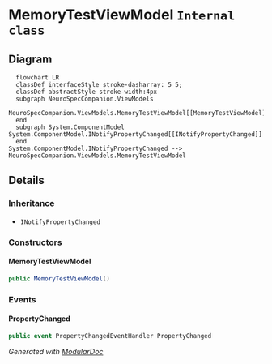 # MemoryTestViewModel `Internal class`

## Diagram
```mermaid
  flowchart LR
  classDef interfaceStyle stroke-dasharray: 5 5;
  classDef abstractStyle stroke-width:4px
  subgraph NeuroSpecCompanion.ViewModels
  NeuroSpecCompanion.ViewModels.MemoryTestViewModel[[MemoryTestViewModel]]
  end
  subgraph System.ComponentModel
System.ComponentModel.INotifyPropertyChanged[[INotifyPropertyChanged]]
  end
System.ComponentModel.INotifyPropertyChanged --> NeuroSpecCompanion.ViewModels.MemoryTestViewModel
```

## Details
### Inheritance
 - `INotifyPropertyChanged`

### Constructors
#### MemoryTestViewModel
```csharp
public MemoryTestViewModel()
```

### Events
#### PropertyChanged
```csharp
public event PropertyChangedEventHandler PropertyChanged
```

*Generated with* [*ModularDoc*](https://github.com/hailstorm75/ModularDoc)
